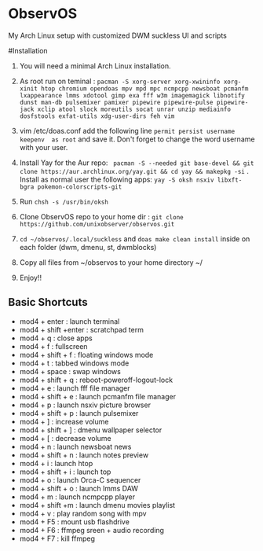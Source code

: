 # ObservOS
My Arch Linux setup with customized  DWM   suckless UI   and scripts

#Installation

1. You will need a minimal Arch Linux installation.  

2. As root run on teminal : `pacman -S xorg-server xorg-xwininfo xorg-xinit htop chromium opendoas mpv mpd mpc ncmpcpp newsboat pcmanfm lxappearance lmms xdotool gimp exa fff w3m imagemagick libnotify dunst man-db pulsemixer pamixer pipewire pipewire-pulse pipewire-jack xclip atool slock moreutils socat unrar unzip mediainfo dosfstools exfat-utils xdg-user-dirs feh vim` 
3. vim /etc/doas.conf add the following line `permit persist username keepenv  as root` and save it. Don't forget to change the word username with your user. 
4. Install Yay for the Aur repo: ` pacman -S --needed git base-devel && git clone https://aur.archlinux.org/yay.git && cd yay && makepkg -si`
. Install as normal user the following apps: `yay -S oksh nsxiv libxft-bgra pokemon-colorscripts-git`
5. Run `chsh -s /usr/bin/oksh`
6. Clone ObservOS repo to your home dir : `git clone https://github.com/unixobserver/observos.git`
6. `cd ~/observos/.local/suckless` and `doas make clean install`  inside on each folder (dwm, dmenu, st, dwmblocks)
6. Copy all files from ~/observos to your home directory ~/
9. Enjoy!!


## Basic Shortcuts

- mod4 + enter        : launch terminal
- mod4 + shift +enter : scratchpad term
- mod4 + q            : close apps 
- mod4 + f            : fullscreen
- mod4 + shift + f    : floating windows mode
- mod4 + t            : tabbed windows mode
- mod4 + space        : swap windows
- mod4 + shift + q    : reboot-poweroff-logout-lock 
- mod4 + e            : launch fff file manager
- mod4 + shift + e    : launch pcmanfm file manager
- mod4 + p            : launch nsxiv picture browser
- mod4 + shift + p    : launch pulsemixer
- mod4 + ]            : increase volume
- mod4 + shift + ]    : dmenu wallpaper selector
- mod4 + [            : decrease volume
- mod4 + n            : launch newsboat news
- mod4 + shift + n    : launch notes preview
- mod4 + i            : launch htop
- mod4 + shift + i    : launch top
- mod4 + o            : launch Orca-C sequencer
- mod4 + shift + o    : launch lmms DAW
- mod4 + m            : launch ncmpcpp player
- mod4 + shift +m     : launch dmenu movies playlist
- mod4 + v            : play random song with mpv 
- mod4 + F5           : mount usb flashdrive
- mod4 + F6           : ffmpeg sreen + audio recording
- mod4 + F7           : kill ffmpeg
